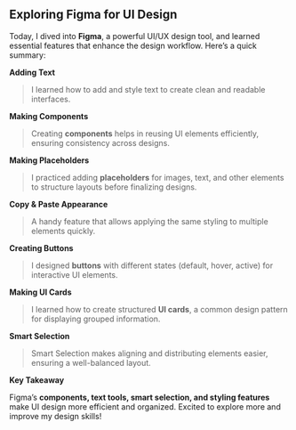 ## **Exploring Figma for UI Design**

Today, I dived into **Figma**, a powerful UI/UX design tool, and learned essential features that enhance the design workflow. Here’s a quick summary:

**Adding Text**
> I learned how to add and style text to create clean and readable interfaces.

**Making Components**
> Creating **components** helps in reusing UI elements efficiently, ensuring consistency across designs.

**Making Placeholders**
> I practiced adding **placeholders** for images, text, and other elements to structure layouts before finalizing designs.

**Copy & Paste Appearance**
> A handy feature that allows applying the same styling to multiple elements quickly.

**Creating Buttons**
> I designed **buttons** with different states (default, hover, active) for interactive UI elements.

**Making UI Cards**
> I learned how to create structured **UI cards**, a common design pattern for displaying grouped information.

**Smart Selection**
> Smart Selection makes aligning and distributing elements easier, ensuring a well-balanced layout.

**Key Takeaway**

Figma’s **components, text tools, smart selection, and styling features** make UI design more efficient and organized. Excited to explore more and improve my design skills! 